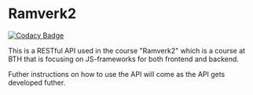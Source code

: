 Ramverk2
==============

[![Codacy Badge](https://api.codacy.com/project/badge/Grade/fbc78254d72046dd899f056d1ecbf92b)](https://app.codacy.com/app/chrisaugustsson/ramverk2?utm_source=github.com&utm_medium=referral&utm_content=chrisaugustsson/ramverk2&utm_campaign=Badge_Grade_Dashboard)

This is a RESTful API used in the course "Ramverk2" which is a course at BTH that is focusing on JS-frameworks for both frontend and backend.

Futher instructions on how to use the API will come as the API gets developed futher.